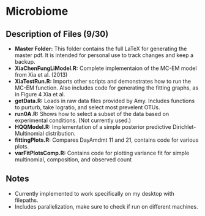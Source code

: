 # Microbiome

## Description of Files (9/30)

* **Master Folder:** This folder contains the full LaTeX for generating the master pdf. It is intended for personal use to track changes and keep a backup.
* **XiaChenFungLiModel.R:** Complete implementaion of the MC-EM model from Xia et al. (2013)
* **XiaTestRun.R:** Imports other scripts and demonstrates how to run the MC-EM function. Also includes code for generating the fitting graphs, as in Figure 4 Xia et al.
* **getData.R:** Loads in raw data files provided by Amy. Includes functions to purturb, take logratio, and select most prevelent OTUs.
* **run0A.R:** Shows how to select a subset of the data based on experimental conditions. (Not currently used.)
* **HQQModel.R:** Implementation of a simple posterior predictive Dirichlet-Multinomial distribution.
* **fittingPlots.R:** Compares DayAmdmt 11 and 21, contains code for various plots.
* **varFitPlotsComp.R:** Contains code for plotting variance fit for simple multinomial, composition, and observed count 

## Notes

* Currently implemented to work specifically on my desktop with filepaths.
* Includes parallelization, make sure to check if run on different machines.
